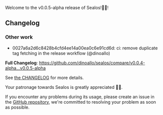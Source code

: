 Welcome to the v0.0.5-alpha release of Sealos!🎉🎉!



## Changelog
### Other work
* 0027a6a2d6c8428b4cfd4ee14a00ea0c6e91cd6d: ci: remove duplicate tag fetching in the release workflow (@dinoallo)

**Full Changelog**: https://github.com/dinoallo/sealos/compare/v0.0.4-alpha...v0.0.5-alpha

See [the CHANGELOG](https://github.com/dinoallo/sealos/blob/main/CHANGELOG/CHANGELOG.md) for more details.

Your patronage towards Sealos is greatly appreciated 🎉🎉.

If you encounter any problems during its usage, please create an issue in the [GitHub repository](https://github.com/dinoallo/sealos), we're committed to resolving your problem as soon as possible.
